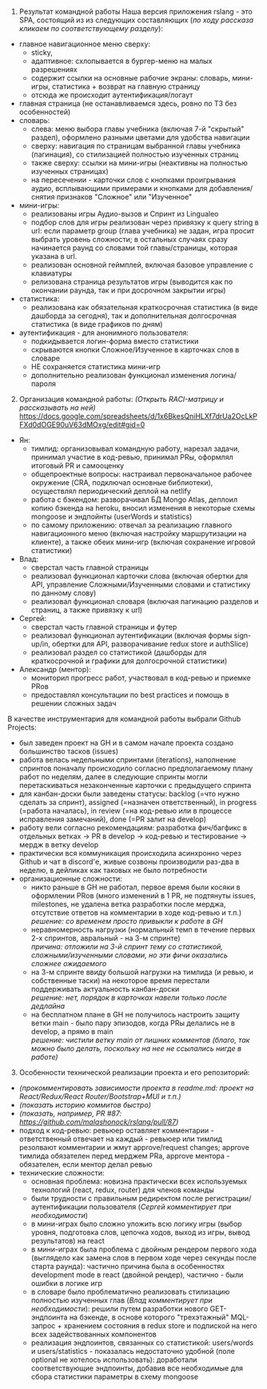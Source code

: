 1. Результат командной работы
Наша версия приложения rslang - это SPA, состоящий из из следующих составляющих (_по ходу рассказа кликаем по соответствующему разделу_):
 - главное навигационное меню сверху: 
    - sticky, 
    - адаптивное: схлопывается в бургер-меню на малых разрешениях
    - содержит ссылки на основные рабочие экраны: словарь, мини-игры, статистика + возврат на главную страницу
    - отсюда же происходит аутентификация/логаут
 - главная страница (не останавливаемся здесь, ровно по ТЗ без особенностей)
 - словарь:
    - слева: меню выбора главы учебника (включая 7-й "скрытый" раздел), оформлено разными цветами для удобства навигации
    - сверху: навигация по страницам выбранной главы учебника (пагинация), со стилизацией полностью изученных страниц
    - также сверху: ссылки на мини-игры (неактивны на полностью изученных страницах)
    - на пересечении - карточки слов с кнопками проигрывания аудио, всплывающими примерами и кнопками для добавления/снятия признаков "Сложное" или "Изученное"
 - мини-игры:
    - реализованы игры Аудио-вызов и Спринт из Lingualeo
    - подбор слов для игры реализован через привязку к query string в url: если параметр group (глава учебника) не задан, игра просит выбрать уровень сложности; в остальных случаях сразу начинается раунд со словами той главы/страницы, которая указана в url.
    - реализован основной геймплей, включая базовое управление с клавиатуры
    - релизована страница результатов игры (выводится как по окончании раунда, так и при досрочном закрытии игры)
  - статистика:
    - реализована как обязательная краткосрочная статистика (в виде дашборда за сегодня), так и дополнительная долгосрочная статистика (в виде графиков по дням)
  - аутентификация - для анонимного пользователя:
    - подкидывается логин-форма вместо статистики
    - скрываются кнопки Сложное/Изученное в карточках слов в словаре
    - НЕ сохраняется статистика мини-игр
    - дополнительно реализован функционал изменения логина/пароля

2. Организация командной работы:
_(Открыть RACI-матрицу и рассказывать на ней)_
https://docs.google.com/spreadsheets/d/1x6BkesQniHLXf7drUa2OcLkPFXd0dOGE90uV63dMOxg/edit#gid=0
 - Ян:
    - тимлид: организовывал командную работу, нарезал задачи, принимал участие в код-ревью, принимал PRы, оформлял итоговый PR и самооценку
    - общепроектные вопросы: настраивал первоначальное рабочее окружение (CRA, подключал основные библиотеки), осуществлял периодический деплой на netlify
    - работа с бэкендом: разворачивал БД Mongo Atlas, деплоил копию бэкенда на heroku, вносил изменения в некоторые схемы mongoose и эндпойнты (userWords и statistics)
    - по самому приложению: отвечал за реализацию главного навигационного меню (включая настройку маршрутизации на клиенте), а также обеих мини-игр (включая сохранение игровой статистики)
 - Влад:
    - сверстал часть главной страницы
    - реализовал функционал карточки слова (включая обертки для API, управление Сложными/Изученными словами и статистику по данному слову)
    - реализовал функционал словаря (включая пагинацию разделов и страниц, а также привязку к url)
 - Сергей:
    - сверстал часть главной страницы и футер
    - реализовал функционал аутентификации (включая формы sign-up/in, обертки для API, разворачивание redux store и authSlice)
    - реализовал раздел со статистикой (дашборды для краткосрочной и графики для долгосрочной статистики)
 - Александр (ментор):
    - мониторил прогресс работ, участвовал в код-ревью и приемке PRов
    - предоставлял консультации по best practices и помощь в решении сложных задач

В качестве инструментария для командной работы выбрали Github Projects:
 - был заведен проект на GH и в самом начале проекта создано большинство тасков (issues)
 - работа велась недельными спринтами (iterations), наполнение спринтов поначалу происходило согласно предполагаемому плану работ по неделям, далее в следующие спринты могли перетаскиваться незаконченные карточки с предыдущего спринта
 - для канбан-доски были заведены статусы: backlog (=что нужно сделать за спринт), assigned (=назначен ответственный), in progress (=работа началась), in review (=на код-ревью или в процессе исправления замечаний), done (=PR залит на develop)
 - работу вели согласно рекомендациям: разработка фич/багфикс в отдельных ветках -> PR в develop -> код-ревью и тестирование -> мердж в ветку develop
 - практически вся коммуникация происходила асинхронно через Github и чат в discord'е, живые созвоны производили раз-два в неделю, в дейликах как таковых не было потребности
 - организационные сложности:
    - никто раньше в GH не работал, первое время были косяки в оформлении PRов (много изменений в 1 PR, не подтянуты issues, milestones, не удалена ветка разработки после мерджа, отсутствие ответов на комментарии в ходе код-ревью и т.п.)  
      _решение: со временем просто привыкли к работе в GH_
    - неравномерность нагрузки (нормальный темп в течение первых 2-х спринтов, авральный - на 3-м спринте)  
      _причина: отложили на 3-й спринт тему со статистикой, сложными/изученными словами, но эти фичи оказались сложнее ожидаемого_
    - на 3-м спринте ввиду большой нагрузки на тимлида (и ревью, и собственные таски) на некоторое время перестали поддерживать актуальность канбан-доски  
      _решение: нет, порядок в карточках навели только после дедлайна_
    - на бесплатном плане в GH не получилось настроить защиту ветки main - было пару эпизодов, когда PRы делались не в develop, а прямо в main  
      _решение: чистили ветку main от лишних комментов (благо, так можно было делать, поскольку на нее не ссылались нигде в работе)_  

3. Особенности технической реализации проекта и его репозиторий:
 - _(прокомментировать зависимости проекта в readme.md: проект на React/Redux/React Router/Bootstrap+MUI и т.п.)_
 - _(показать историю коммитов быстро)_
 - _(показать, например, PR #87: https://github.com/malashonock/rslang/pull/87)_
 - подход к код-ревью: ревьюер оставляет комментарии - ответственный отвечает на каждый - ревьюер или тимлид резолвают комментарии и жмут approve/request changes; approve тимлида обязателен перед мерджем PRа, approve ментора - обязателен, если ментор делал ревью
 - технические сложности:
    - основная проблема: новизна практически всех используемых технологий (react, redux, router) для членов команды
    - были трудности с правильным редиректом после регистрации/аутентификации пользователя (_Сергей комментирует при необходимости_)
    - в мини-играх было сложно уложить всю логику игры (выбор уровня, подготовка слов, цепочка ходов, выход из игры, вывод результатов) на react
    - в мини-играх была проблема с двойным рендером первого хода (выглядело как замена слов в первом ходе через секунды после старта раунда): частично причина была в особенностях development mode в react (двойной рендер), частично - были ошибки в логике игр
    - в словаре было проблематично реализовать стилизацию полностью изученных глав (_Влад комментирует при необходимости_): решили путем разработки нового GET-эндпоинта на бэкенде, в основе которого "трехэтажный" MQL-запрос + хранением состояния в redux store и подпиской на него всех задействованных компонентов
    - реализация эндпоинтов, связанных со статистикой: users/words и users/statistics - показалась недостаточно удобной (поле optional не хотелось использовать): доработали соответствующие эндпоинты, добавив все необходимые для сбора статистики параметры в схему mongoose










